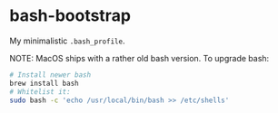 # bash-bootstrap

My minimalistic `.bash_profile`.

NOTE: MacOS ships with a rather old bash version. To upgrade bash:

```bash
# Install newer bash
brew install bash
# Whitelist it:
sudo bash -c 'echo /usr/local/bin/bash >> /etc/shells'
```
